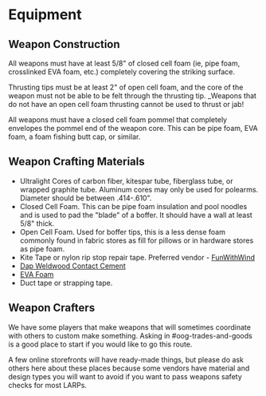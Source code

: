 # Equipment 

## Weapon Construction
All weapons must have at least 5/8" of closed cell foam (ie, pipe foam, crosslinked EVA foam, etc.) completely covering the striking surface.

Thrusting tips must be at least 2" of open cell foam, and the core of the weapon must not be able to be felt through the thrusting tip. _Weapons that do not have an open cell foam thrusting cannot be used to thrust or jab!

All weapons must have a closed cell foam pommel that completely envelopes the pommel end of the weapon core. This can be pipe foam, EVA foam, a foam fishing butt cap, or similar.

## Weapon Crafting Materials
* Ultralight Cores of carbon fiber, kitespar tube, fiberglass tube, or wrapped graphite tube.  Aluminum cores may only be used for polearms.  Diameter should be between .414-.610".
* Closed Cell Foam.  This can be pipe foam insulation and pool noodles and is used to pad the "blade" of a boffer.  It should have a wall at least 5/8" thick.
* Open Cell Foam.  Used for boffer tips, this is a less dense foam commonly found in fabric stores as fill for pillows or in hardware stores as pipe foam.
* Kite Tape or nylon rip stop repair tape.  Preferred vendor - [FunWithWind](https://funwithwind.com/store/ListCategoriesAndProducts2.asp?idCategory=186&idparent=171)
* [Dap Weldwood Contact Cement](https://www.amazon.com/00271-Weldwood-Original-Contact-Cement/dp/B0006MXRY8/ref=pd_di_sccai_2?pd_rd_w=gdI93&pf_rd_p=c9443270-b914-4430-a90b-72e3e7e784e0&pf_rd_r=NXDNHRFGZV673SHKBQWS&pd_rd_r=377eca45-f83c-4a21-a00f-3b4859ff9ab9&pd_rd_wg=MvJFD&pd_rd_i=B0006MXRY8&psc=1)
* [EVA Foam](https://www.foambymail.com/XPE2/cross-linked-polyethylene-foam-2lb.html)
* Duct tape or strapping tape.

## Weapon Crafters
We have some players that make weapons that will sometimes coordinate with others to custom make something.  Asking in \#oog-trades-and-goods is a good place to start if you would like to go this route.

A few online storefronts will have ready-made things, but please do ask others here about these places because some vendors have material and design types you will want to avoid if you want to pass weapons safety checks for most LARPs.




